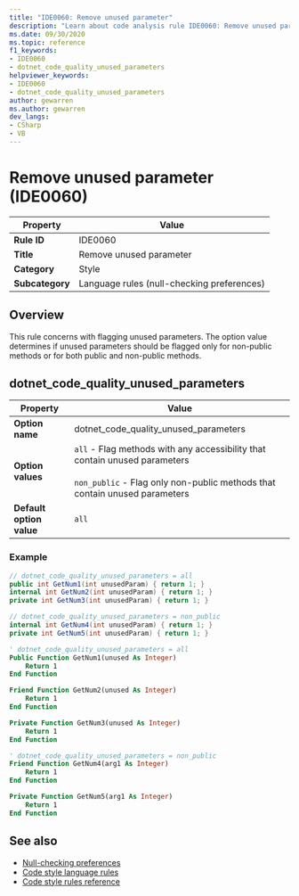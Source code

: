 ```yaml
---
title: "IDE0060: Remove unused parameter"
description: "Learn about code analysis rule IDE0060: Remove unused parameter"
ms.date: 09/30/2020
ms.topic: reference
f1_keywords:
- IDE0060
- dotnet_code_quality_unused_parameters
helpviewer_keywords:
- IDE0060
- dotnet_code_quality_unused_parameters
author: gewarren
ms.author: gewarren
dev_langs:
- CSharp
- VB
---
```

# Remove unused parameter (IDE0060)

|Property|Value|
|-|-|
| **Rule ID** | IDE0060 |
| **Title** | Remove unused parameter |
| **Category** | Style |
| **Subcategory** | Language rules (null-checking preferences) |

## Overview

This rule concerns with flagging unused parameters. The option value determines if unused parameters should be flagged only for non-public methods or for both public and non-public methods.

## dotnet_code_quality_unused_parameters

|Property|Value|
|-|-|
| **Option name** | dotnet_code_quality_unused_parameters
| **Option values** | `all` - Flag methods with any accessibility that contain unused parameters<br /><br />`non_public` - Flag only non-public methods that contain unused parameters |
| **Default option value** | `all` |

### Example

```csharp
// dotnet_code_quality_unused_parameters = all
public int GetNum1(int unusedParam) { return 1; }
internal int GetNum2(int unusedParam) { return 1; }
private int GetNum3(int unusedParam) { return 1; }

// dotnet_code_quality_unused_parameters = non_public
internal int GetNum4(int unusedParam) { return 1; }
private int GetNum5(int unusedParam) { return 1; }
```

```vb
' dotnet_code_quality_unused_parameters = all
Public Function GetNum1(unused As Integer)
    Return 1
End Function

Friend Function GetNum2(unused As Integer)
    Return 1
End Function

Private Function GetNum3(unused As Integer)
    Return 1
End Function

' dotnet_code_quality_unused_parameters = non_public
Friend Function GetNum4(arg1 As Integer)
    Return 1
End Function

Private Function GetNum5(arg1 As Integer)
    Return 1
End Function
```

## See also

- [Null-checking preferences](null-checking-preferences.md)
- [Code style language rules](language-rules.md)
- [Code style rules reference](index.md)
